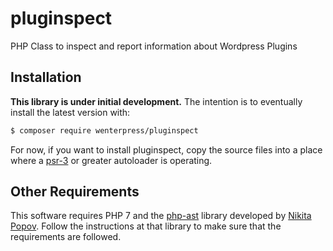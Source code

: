 # pluginspect
PHP Class to inspect and report information about Wordpress Plugins

## Installation

**This library is under initial development.**  The intention is to eventually install the latest version with: 

````bash
$ composer require wenterpress/pluginspect
````

For now, if you want to install pluginspect, copy the source files into a place where a [psr-3](http://www.php-fig.org/psr/psr-3/) or greater autoloader is operating.

## Other Requirements

This software requires PHP 7 and the [php-ast](https://github.com/nikic/php-ast) library developed by [Nikita Popov](https://github.com/nikic).  Follow the instructions at that library to make sure that the requirements are followed.


